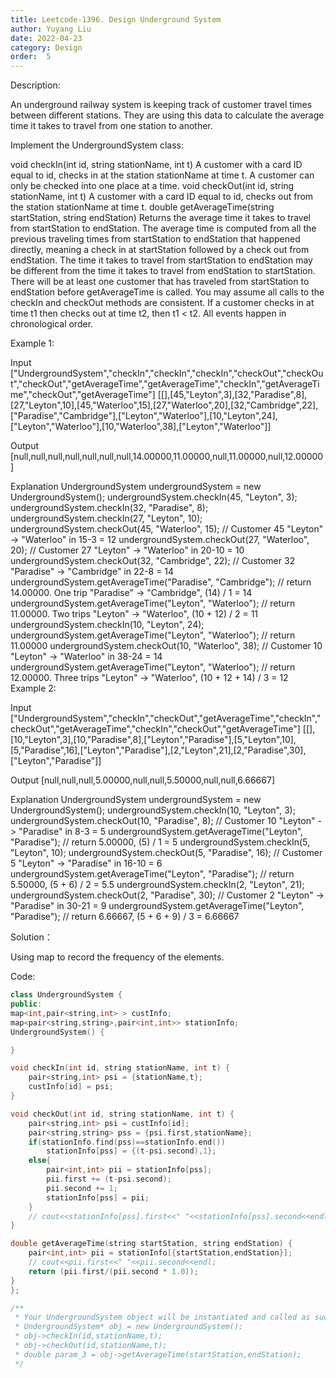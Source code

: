 ```yaml
---
title: Leetcode-1396. Design Underground System
author: Yuyang Liu
date: 2022-04-23
category: Design
order:  5
---
```


Description:

An underground railway system is keeping track of customer travel times between different stations. They are using this data to calculate the average time it takes to travel from one station to another.

Implement the UndergroundSystem class:

void checkIn(int id, string stationName, int t)
A customer with a card ID equal to id, checks in at the station stationName at time t.
A customer can only be checked into one place at a time.
void checkOut(int id, string stationName, int t)
A customer with a card ID equal to id, checks out from the station stationName at time t.
double getAverageTime(string startStation, string endStation)
Returns the average time it takes to travel from startStation to endStation.
The average time is computed from all the previous traveling times from startStation to endStation that happened directly, meaning a check in at startStation followed by a check out from endStation.
The time it takes to travel from startStation to endStation may be different from the time it takes to travel from endStation to startStation.
There will be at least one customer that has traveled from startStation to endStation before getAverageTime is called.
You may assume all calls to the checkIn and checkOut methods are consistent. If a customer checks in at time t1 then checks out at time t2, then t1 < t2. All events happen in chronological order.

 

Example 1:

Input
["UndergroundSystem","checkIn","checkIn","checkIn","checkOut","checkOut","checkOut","getAverageTime","getAverageTime","checkIn","getAverageTime","checkOut","getAverageTime"]
[[],[45,"Leyton",3],[32,"Paradise",8],[27,"Leyton",10],[45,"Waterloo",15],[27,"Waterloo",20],[32,"Cambridge",22],["Paradise","Cambridge"],["Leyton","Waterloo"],[10,"Leyton",24],["Leyton","Waterloo"],[10,"Waterloo",38],["Leyton","Waterloo"]]

Output
[null,null,null,null,null,null,null,14.00000,11.00000,null,11.00000,null,12.00000]

Explanation
UndergroundSystem undergroundSystem = new UndergroundSystem();
undergroundSystem.checkIn(45, "Leyton", 3);
undergroundSystem.checkIn(32, "Paradise", 8);
undergroundSystem.checkIn(27, "Leyton", 10);
undergroundSystem.checkOut(45, "Waterloo", 15);  // Customer 45 "Leyton" -> "Waterloo" in 15-3 = 12
undergroundSystem.checkOut(27, "Waterloo", 20);  // Customer 27 "Leyton" -> "Waterloo" in 20-10 = 10
undergroundSystem.checkOut(32, "Cambridge", 22); // Customer 32 "Paradise" -> "Cambridge" in 22-8 = 14
undergroundSystem.getAverageTime("Paradise", "Cambridge"); // return 14.00000. One trip "Paradise" -> "Cambridge", (14) / 1 = 14
undergroundSystem.getAverageTime("Leyton", "Waterloo");    // return 11.00000. Two trips "Leyton" -> "Waterloo", (10 + 12) / 2 = 11
undergroundSystem.checkIn(10, "Leyton", 24);
undergroundSystem.getAverageTime("Leyton", "Waterloo");    // return 11.00000
undergroundSystem.checkOut(10, "Waterloo", 38);  // Customer 10 "Leyton" -> "Waterloo" in 38-24 = 14
undergroundSystem.getAverageTime("Leyton", "Waterloo");    // return 12.00000. Three trips "Leyton" -> "Waterloo", (10 + 12 + 14) / 3 = 12
Example 2:

Input
["UndergroundSystem","checkIn","checkOut","getAverageTime","checkIn","checkOut","getAverageTime","checkIn","checkOut","getAverageTime"]
[[],[10,"Leyton",3],[10,"Paradise",8],["Leyton","Paradise"],[5,"Leyton",10],[5,"Paradise",16],["Leyton","Paradise"],[2,"Leyton",21],[2,"Paradise",30],["Leyton","Paradise"]]

Output
[null,null,null,5.00000,null,null,5.50000,null,null,6.66667]

Explanation
UndergroundSystem undergroundSystem = new UndergroundSystem();
undergroundSystem.checkIn(10, "Leyton", 3);
undergroundSystem.checkOut(10, "Paradise", 8); // Customer 10 "Leyton" -> "Paradise" in 8-3 = 5
undergroundSystem.getAverageTime("Leyton", "Paradise"); // return 5.00000, (5) / 1 = 5
undergroundSystem.checkIn(5, "Leyton", 10);
undergroundSystem.checkOut(5, "Paradise", 16); // Customer 5 "Leyton" -> "Paradise" in 16-10 = 6
undergroundSystem.getAverageTime("Leyton", "Paradise"); // return 5.50000, (5 + 6) / 2 = 5.5
undergroundSystem.checkIn(2, "Leyton", 21);
undergroundSystem.checkOut(2, "Paradise", 30); // Customer 2 "Leyton" -> "Paradise" in 30-21 = 9
undergroundSystem.getAverageTime("Leyton", "Paradise"); // return 6.66667, (5 + 6 + 9) / 3 = 6.66667


Solution：

Using map to record the frequency of the elements.



Code: 

``` c++
class UndergroundSystem {
public:
map<int,pair<string,int> > custInfo;
map<pair<string,string>,pair<int,int>> stationInfo;
UndergroundSystem() {

}

void checkIn(int id, string stationName, int t) {
    pair<string,int> psi = {stationName,t};
    custInfo[id] = psi;
}

void checkOut(int id, string stationName, int t) {
    pair<string,int> psi = custInfo[id];
    pair<string,string> pss = {psi.first,stationName};
    if(stationInfo.find(pss)==stationInfo.end())
        stationInfo[pss] = {(t-psi.second),1};
    else{
        pair<int,int> pii = stationInfo[pss];
        pii.first += (t-psi.second);
        pii.second += 1;
        stationInfo[pss] = pii;
    }
    // cout<<stationInfo[pss].first<<" "<<stationInfo[pss].second<<endl;
}

double getAverageTime(string startStation, string endStation) {
    pair<int,int> pii = stationInfo[{startStation,endStation}];
    // cout<<pii.first<<" "<<pii.second<<endl;
    return (pii.first/(pii.second * 1.0));
}
};

/**
 * Your UndergroundSystem object will be instantiated and called as such:
 * UndergroundSystem* obj = new UndergroundSystem();
 * obj->checkIn(id,stationName,t);
 * obj->checkOut(id,stationName,t);
 * double param_3 = obj->getAverageTime(startStation,endStation);
 */
```
